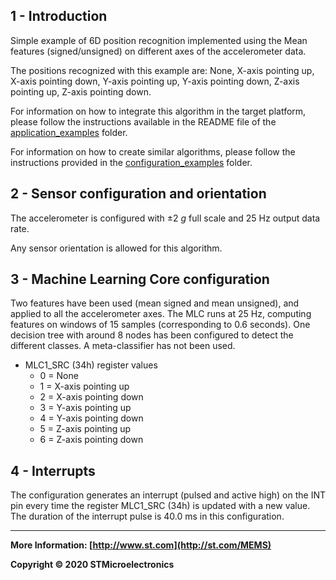 ## 1 - Introduction

Simple example of 6D position recognition implemented using the Mean features (signed/unsigned) on different axes of the accelerometer data. 

The positions recognized with this example are: None, X-axis pointing up, X-axis pointing down, Y-axis pointing up, Y-axis pointing down, Z-axis pointing up, Z-axis pointing down.

For information on how to integrate this algorithm in the target platform, please follow the instructions available in the README file of the [application_examples]( https://github.com/STMicroelectronics/STMems_Machine_Learning_Core/tree/master/application_examples ) folder. 

For information on how to create similar algorithms, please follow the instructions provided in the [configuration_examples]( https://github.com/STMicroelectronics/STMems_Machine_Learning_Core/tree/master/configuration_examples ) folder. 


## 2 - Sensor configuration and orientation

The accelerometer is configured with ±2 *g* full scale and 25 Hz output data rate.

Any sensor orientation is allowed for this algorithm.


## 3 - Machine Learning Core configuration

Two features have been used (mean signed and mean unsigned), and applied to all the accelerometer axes.
The MLC runs at 25 Hz, computing features on windows of 15 samples (corresponding to 0.6 seconds).
One decision tree with around 8 nodes has been configured to detect the different classes.
A meta-classifier has not been used.  

- MLC1_SRC (34h) register values
  - 0 = None
  - 1 = X-axis pointing up
  - 2 = X-axis pointing down
  - 3 = Y-axis pointing up
  - 4 = Y-axis pointing down
  - 5 = Z-axis pointing up
  - 6 = Z-axis pointing down


## 4 - Interrupts

The configuration generates an interrupt (pulsed and active high) on the INT pin every time the register MLC1_SRC (34h) is updated with a new value. The duration of the interrupt pulse is 40.0 ms in this configuration.

------

**More Information: [http://www.st.com](http://st.com/MEMS)**

**Copyright © 2020 STMicroelectronics**